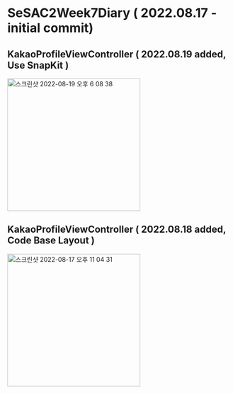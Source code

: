 # SeSAC2Week7Diary ( 2022.08.17 - initial commit)

## KakaoProfileViewController ( 2022.08.19 added, Use SnapKit )

<img width="300" alt="스크린샷 2022-08-19 오후 6 08 38" src="https://user-images.githubusercontent.com/44957712/185586249-d61dd509-0c04-4c93-93f3-cd10bfa2e9be.png">

## KakaoProfileViewController ( 2022.08.18 added, Code Base Layout )

<img width="300" alt="스크린샷 2022-08-17 오후 11 04 31" src="https://user-images.githubusercontent.com/44957712/185155533-e65803fc-ee71-438b-b8c5-9aad3747e349.png">
